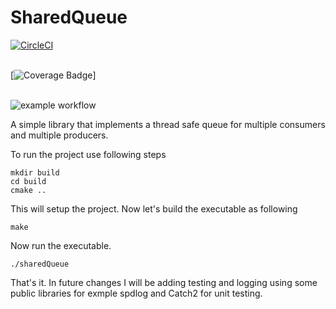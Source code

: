 
# SharedQueue
[![CircleCI](https://circleci.com/gh/RentMe2/SharedQueue.svg?style=svg)](https://github.com/RentMe2/SharedQueue)
<br />
<br />

[![Coverage Badge](https://img.shields.io/endpoint?url=https://gist.githubusercontent.com/MuhammadMoeedUllah/52019294b0eaaae8927f305e7c1b7052/raw/SharedQueue__heads_main.json)]
<br />
<br />

![example workflow](https://github.com/RentMe2/SharedQueue/actions/workflows/test_coverage.yml/badge.svg)
<br />

A simple library that implements a thread safe queue for multiple consumers and multiple producers.  

To run the project use following steps
```
mkdir build
cd build
cmake ..
```

This will setup the project. Now let's build the executable as following
```
make 
```

Now run the executable. 
```
./sharedQueue
```

That's it. In future changes I will be adding testing and logging using some public libraries
for exmple spdlog and Catch2 for unit testing.



